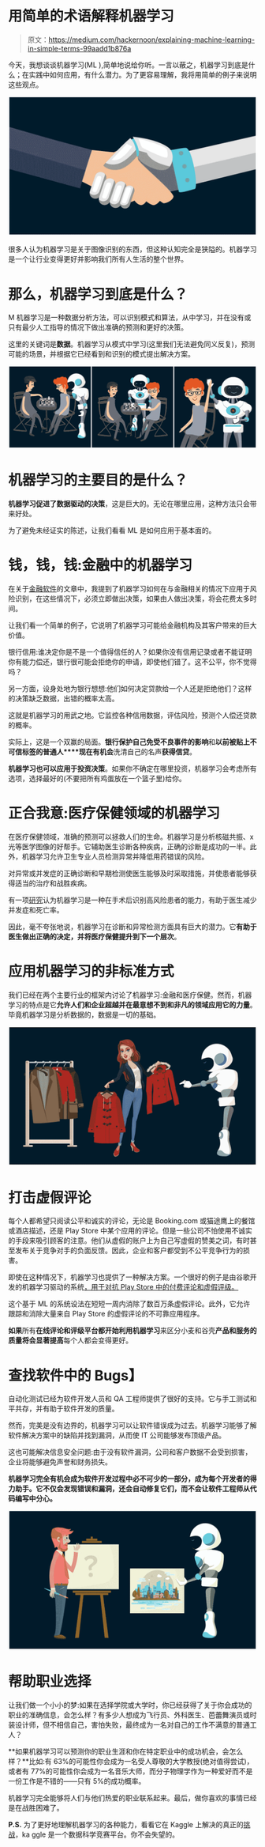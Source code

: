 # 用简单的术语解释机器学习

> 原文：<https://medium.com/hackernoon/explaining-machine-learning-in-simple-terms-99aadd1b876a>

今天，我想谈谈机器学习(ML ),简单地说给你听。一言以蔽之，机器学习到底是什么；在实践中如何应用，有什么潜力。为了更容易理解，我将用简单的例子来说明这些观点。

![](img/ad4aa873843072aa7cba55aa0b2d218a.png)

很多人认为机器学习是关于图像识别的东西，但这种认知完全是狭隘的。机器学习是一个让行业变得更好并影响我们所有人生活的整个世界。

# **那么，机器学习到底是什么？**

M 机器学习是一种数据分析方法，可以识别模式和算法，从中学习，并在没有或只有最少人工指导的情况下做出准确的预测和更好的决策。

这里的关键词是**数据**。机器学习从模式中学习(这里我们无法避免同义反复)，预测可能的场景，并根据它已经看到和识别的模式提出解决方案。

![](img/e4416adb57676786f2e566c200de6a75.png)

# **机器学习的主要目的是什么？**

**机器学习促进了数据驱动的决策**，这是巨大的。无论在哪里应用，这种方法只会带来好处。

为了避免未经证实的陈述，让我们看看 ML 是如何应用于基本面的。

# **钱，钱，钱:金融中的机器学习**

在关于[金融软件](https://blog.sumatosoft.com/financial-software-why-necessary-for-businesses-present-online/)的文章中，我提到了机器学习如何在与金融相关的情况下应用于风险识别，在这些情况下，必须立即做出决策，如果由人做出决策，将会花费太多时间。

让我们看一个简单的例子，它说明了机器学习可能给金融机构及其客户带来的巨大价值。

银行信用:谁决定你是不是一个值得信任的人？如果你没有信用记录或者不能证明你有能力偿还，银行很可能会拒绝你的申请，即使他们错了。这不公平，你不觉得吗？

另一方面，设身处地为银行想想:他们如何决定贷款给一个人还是拒绝他们？这样的决策缺乏数据，出错的概率太高。

这就是机器学习的用武之地。它监控各种信用数据，评估风险，预测个人偿还贷款的概率。

实际上，这是一个双赢的局面。**银行保护自己免受不良事件的影响**和**以前被贴上不可信标签的普通人****现在有机会**洗清自己的名声**获得信贷**。

**机器学习也可以应用于投资决策**。如果你不确定在哪里投资，机器学习会考虑所有选项，选择最好的(不要把所有鸡蛋放在一个篮子里)给你。

# **正合我意:医疗保健领域的机器学习**

在医疗保健领域，准确的预测可以拯救人们的生命。机器学习是分析核磁共振、x 光等医学图像的好帮手。它辅助医生诊断各种疾病，正确的诊断是成功的一半。此外，机器学习允许卫生专业人员检测异常并降低用药错误的风险。

对异常或并发症的正确诊断和早期检测使医生能够及时采取措施，并使患者能够获得适当的治疗和战胜疾病。

有一项[研究](https://journals.plos.org/plosmedicine/article?id=10.1371/journal.pmed.1002701)认为机器学习是一种在手术后识别高风险患者的能力，有助于医生减少并发症和死亡率。

因此，毫不夸张地说，机器学习在诊断和异常检测方面具有巨大的潜力。它**有助于医生做出正确的决定，并将医疗保健提升到下一个层次**。

# **应用机器学习的非标准方式**

我们已经在两个主要行业的框架内讨论了机器学习:金融和医疗保健。然而，机器学习的特点是它**允许人们和企业超越并在最意想不到和非凡的领域应用它的力量**。毕竟机器学习是分析数据的，数据是一切的基础。

![](img/4f6dd82ae9291f6742f354096560f34c.png)

# **打击虚假评论**

每个人都希望只阅读公平和诚实的评论，无论是 Booking.com 或猫途鹰上的餐馆或酒店描述，还是 Play Store 中某个应用的评论。但是一些公司不怕使用不诚实的手段来吸引顾客的注意。他们从虚假的账户上为自己写虚假的赞美之词，有时甚至发布关于竞争对手的负面反馈。因此，企业和客户都受到不公平竞争行为的损害。

即使在这种情况下，机器学习也提供了一种解决方案。一个很好的例子是由谷歌开发的机器学习驱动的系统[，用于对抗 Play Store 中的付费评论和虚假评级。](https://android-developers.googleblog.com/2018/12/in-reviews-we-trust-making-google-play.html)

这个基于 ML 的系统设法在短短一周内消除了数百万条虚假评论。此外，它允许跟踪和消除大量来自 Play Store 的虚假评论的不可靠应用程序。

**如果**所有**在线评论和评级平台都开始利用机器学习**来区分小麦和谷壳**产品和服务的质量将会显著提高**每个人都会变得更好。

# **查找软件中的 Bugs】**

自动化测试已经为软件开发人员和 QA 工程师提供了很好的支持。它与手工测试和平共存，并有助于软件开发的质量。

然而，完美是没有边界的，机器学习可以让软件错误成为过去。机器学习能够了解软件解决方案中的缺陷并找到漏洞，从而使 IT 公司能够发布顶级产品。

这也可能解决信息安全问题:由于没有软件漏洞，公司和客户数据不会受到损害，企业将能够避免声誉和财务损失。

**机器学习完全有机会成为软件开发过程中必不可少的一部分，成为每个开发者的得力助手。它不仅会发现错误和漏洞，还会自动修复它们，而不会让软件工程师从代码编写中分心。**

![](img/603c819c22e0697f22c434b708b7aff1.png)

# **帮助职业选择**

让我们做一个小小的梦:如果在选择学院或大学时，你已经获得了关于你会成功的职业的准确信息，会怎么样？有多少人想成为飞行员、外科医生、芭蕾舞演员或时装设计师，但不相信自己，害怕失败，最终成为一名对自己的工作不满意的普通工人？

**如果机器学习可以预测你的职业生涯和你在特定职业中的成功机会，会怎么样？**比如:有 63%的可能性你会成为一名受人尊敬的大学教授(绝对值得尝试)，或者有 77%的可能性你会成为一名音乐大师，而分子物理学作为一种爱好而不是一份工作是不错的——只有 5%的成功概率。

机器学习完全能够将人们与他们热爱的职业联系起来。最后，做你喜欢的事情已经是在战胜困难了。

**P.S.** 为了更好地理解机器学习的各种能力，看看它在 Kaggle 上解决的真正的[挑战](https://www.kaggle.com/competitions)，ka ggle 是一个数据科学竞赛平台。你不会失望的。